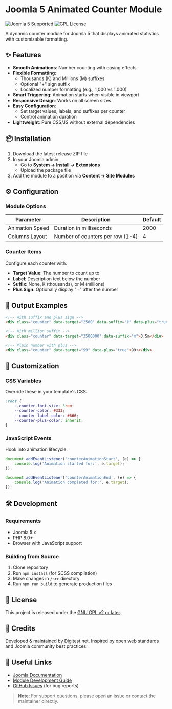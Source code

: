 # Joomla 5 Animated Counter Module

![Joomla 5 Supported](https://img.shields.io/badge/Joomla-5.x-%234F9F4A?logo=joomla)
![GPL License](https://img.shields.io/badge/license-GPL%20v2%2B-blue)

A dynamic counter module for Joomla 5 that displays animated statistics with customizable formatting.

## ✨ Features

- **Smooth Animations**: Number counting with easing effects
- **Flexible Formatting**:
  - Thousands (K) and Millions (M) suffixes
  - Optional "+" sign suffix
  - Localized number formatting (e.g., 1,000 vs 1.000)
- **Smart Triggering**: Animation starts when visible in viewport
- **Responsive Design**: Works on all screen sizes
- **Easy Configuration**:
  - Set target values, labels, and suffixes per counter
  - Control animation duration
- **Lightweight**: Pure CSS/JS without external dependencies

## 📦 Installation

1. Download the latest release ZIP file
2. In your Joomla admin:
   - Go to **System → Install → Extensions**
   - Upload the package file
3. Add the module to a position via **Content → Site Modules**

## ⚙️ Configuration

### Module Options
| Parameter       | Description                          | Default |
|-----------------|--------------------------------------|---------|
| Animation Speed | Duration in milliseconds             | 2000    |
| Columns Layout  | Number of counters per row (1-4)     | 4       |

### Counter Items
Configure each counter with:
- **Target Value**: The number to count up to
- **Label**: Description text below the number
- **Suffix**: None, K (thousands), or M (millions)
- **Plus Sign**: Optionally display "+" after the number

## 🎯 Output Examples

```html
<!-- With suffix and plus sign -->
<div class="counter" data-target="2500" data-suffix="k" data-plus="true">2.5k+</div>

<!-- With million suffix -->
<div class="counter" data-target="3500000" data-suffix="m">3.5m</div>

<!-- Plain number with plus -->
<div class="counter" data-target="99" data-plus="true">99+</div>
```

## 🎨 Customization

### CSS Variables
Override these in your template's CSS:
```css
:root {
    --counter-font-size: 3rem;
    --counter-color: #333;
    --counter-label-color: #666;
    --counter-plus-color: inherit;
}
```

### JavaScript Events
Hook into animation lifecycle:
```javascript
document.addEventListener('counterAnimationStart', (e) => {
    console.log('Animation started for:', e.target);
});

document.addEventListener('counterAnimationEnd', (e) => {
    console.log('Animation completed for:', e.target);
});
```

## 🛠 Development

### Requirements
- Joomla 5.x
- PHP 8.0+
- Browser with JavaScript support

### Building from Source
1. Clone repository
2. Run `npm install` (for SCSS compilation)
3. Make changes in `/src` directory
4. Run `npm run build` to generate production files

## 📜 License

This project is released under the [GNU GPL v2 or later](https://www.gnu.org/licenses/gpl-2.0.html).

## 💙 Credits

Developed & maintained by <a href="https://digitest.net" target="_blank" rel="noopener noreferrer">Digitest.net</a>. 
Inspired by open web standards and Joomla community best practices.

## 🔗 Useful Links

- [Joomla Documentation](https://docs.joomla.org/)
- [Module Development Guide](https://docs.joomla.org/J4.x:Creating_a_Simple_Module)
- [GitHub Issues](https://github.com/your-repo/issues) (for bug reports)

> **Note**: For support questions, please open an issue or contact the maintainer directly.
